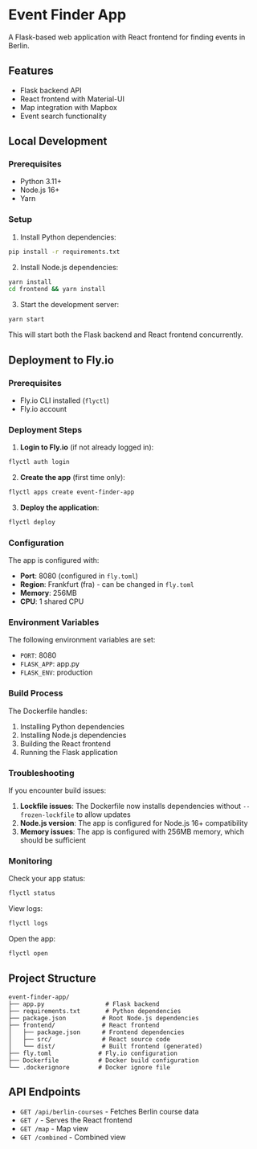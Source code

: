# Event Finder App

A Flask-based web application with React frontend for finding events in Berlin.

## Features

- Flask backend API
- React frontend with Material-UI
- Map integration with Mapbox
- Event search functionality

## Local Development

### Prerequisites

- Python 3.11+
- Node.js 16+
- Yarn

### Setup

1. Install Python dependencies:
```bash
pip install -r requirements.txt
```

2. Install Node.js dependencies:
```bash
yarn install
cd frontend && yarn install
```

3. Start the development server:
```bash
yarn start
```

This will start both the Flask backend and React frontend concurrently.

## Deployment to Fly.io

### Prerequisites

- Fly.io CLI installed (`flyctl`)
- Fly.io account

### Deployment Steps

1. **Login to Fly.io** (if not already logged in):
```bash
flyctl auth login
```

2. **Create the app** (first time only):
```bash
flyctl apps create event-finder-app
```

3. **Deploy the application**:
```bash
flyctl deploy
```

### Configuration

The app is configured with:
- **Port**: 8080 (configured in `fly.toml`)
- **Region**: Frankfurt (fra) - can be changed in `fly.toml`
- **Memory**: 256MB
- **CPU**: 1 shared CPU

### Environment Variables

The following environment variables are set:
- `PORT`: 8080
- `FLASK_APP`: app.py
- `FLASK_ENV`: production

### Build Process

The Dockerfile handles:
1. Installing Python dependencies
2. Installing Node.js dependencies
3. Building the React frontend
4. Running the Flask application

### Troubleshooting

If you encounter build issues:

1. **Lockfile issues**: The Dockerfile now installs dependencies without `--frozen-lockfile` to allow updates
2. **Node.js version**: The app is configured for Node.js 16+ compatibility
3. **Memory issues**: The app is configured with 256MB memory, which should be sufficient

### Monitoring

Check your app status:
```bash
flyctl status
```

View logs:
```bash
flyctl logs
```

Open the app:
```bash
flyctl open
```

## Project Structure

```
event-finder-app/
├── app.py                 # Flask backend
├── requirements.txt       # Python dependencies
├── package.json          # Root Node.js dependencies
├── frontend/             # React frontend
│   ├── package.json      # Frontend dependencies
│   ├── src/              # React source code
│   └── dist/             # Built frontend (generated)
├── fly.toml             # Fly.io configuration
├── Dockerfile           # Docker build configuration
└── .dockerignore        # Docker ignore file
```

## API Endpoints

- `GET /api/berlin-courses` - Fetches Berlin course data
- `GET /` - Serves the React frontend
- `GET /map` - Map view
- `GET /combined` - Combined view
